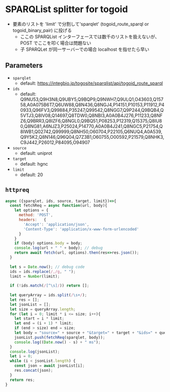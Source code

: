 # SPARQList splitter for togoid

* 要素のリストを 'limit' で分割して'sparqlet' (togoid_route_sparql or togoid_binary_pair) に投げる
  * ここの SPARQList インターフェースでは数千のリストを扱えないが、POST でここを叩く場合は問題ない
  * 子 SPARQLet が同一サーバーでの場合 localhost を指せたら早い

## Parameters

* `sparqlet`
  * default: https://integbio.jp/togosite/sparqlist/api/togoid_route_sparql
* `ids`
  * default: Q9NU53,Q9H3N8,Q9UBY5,Q9BQP9,Q9NWH7,Q9ULQ1,O43603,Q15758,A0A075B6T7,Q6UW88,Q8N436,Q8NGJ4,P14151,P10153,P11912,P40933,Q96FV3,Q99884,P35247,Q99542,Q8NGG7,Q9P244,Q9BQB4,Q5VTJ3,Q8IV08,Q14697,Q8TDW0,Q8NBI3,A0A0B4J276,P11233,Q8NFZ6,Q9BRR3,Q8IZF6,Q8NGL0,Q9BQ51,P08253,P12319,Q15375,Q8IU80,Q8NG81,A6NJZ3,P25024,P14770,A0A0B4J241,Q8NGC5,P21754,Q8IWB1,Q02742,Q99999,Q8NH50,O60704,P22105,Q6NUQ4,A0A539,Q9Y5K2,Q8N146,Q96Q04,Q7Z3B1,O60755,O00592,P21579,Q8NHK3,C9J442,P26012,P84095,O94907
* `source`
  * default: uniprot
* `target`
  * default: hgnc
* `limit`
  * default: 20

## `httpreq`

```javascript
async ({sparqlet, ids, source, target, limit})=>{
  const fetchReq = async function(url, body){
    let options = {
      method: 'POST',
      headers:	 {
        'Accept': 'application/json',
        'Content-Type': 'application/x-www-form-urlencoded'
      }
    }
    if (body) options.body = body;
    console.log(url + " " + body); // debug
    return await fetch(url, options).then(res=>res.json());
  }
  
  let s = Date.now(); // debug code
  ids = ids.replace(/,/g, " ");
  limit = Number(limit);
  
  if (!ids.match(/[^\s]/)) return [];
  
  let queryArray = ids.split(/\s+/);
  let res = [];
  let jsonList = [];
  let size = queryArray.length;
  for (let i = 0; limit * i <= size; i++){
    let start = i * limit;
    let end = (i + 1) * limit;
    if (end > size) end = size;
    let body = "source=" + source + "&target=" + target + "&ids=" + queryArray.slice(start, end).join(",");
    jsonList.push(fetchReq(sparqlet, body));
    console.log((Date.now() - s) + " ms");
  }
  console.log(jsonList);
  let i = 0;
  while (i < jsonList.length) {
    const json = await jsonList[i];
    res.concat(json);
  }
  return res;
}
```
